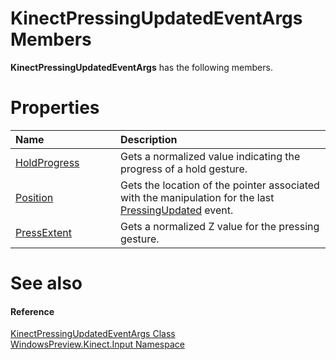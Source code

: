 KinectPressingUpdatedEventArgs Members  
======================================  

**KinectPressingUpdatedEventArgs** has the following members.  

<span id="publicpropertiesSection"></span>

Properties  
==========  

<table>
<colgroup>
<col width="30%" />
<col width="60%" />
</colgroup>
<thead>
<tr class="header">
<th align="left">Name</th>
<th align="left">Description</th>
</tr>
</thead>
<tbody>
<tr class="odd">
<td align="left"><a href="Properties/HoldProgress_Property.md">HoldProgress</a></td>
<td align="left">Gets a normalized value indicating the progress of a hold gesture.</td>
</tr>
<tr class="even">
<td align="left"><a href="Properties/Position_Property.md">Position</a></td>
<td align="left">Gets the location of the pointer associated with the manipulation for the last <a href="../KinectGestureRecognizer/Events/PressingUpdated_Event.md">PressingUpdated</a> event.</td>
</tr>
<tr class="odd">
<td align="left"><a href="Properties/PressExtent_Property.md">PressExtent</a></td>
<td align="left">Gets a normalized Z value for the pressing gesture.</td>
</tr>
</tbody>
</table>

<span id="ID4EK"></span>

See also  
========  

<span id="ID4EM"></span>
#### Reference  

[KinectPressingUpdatedEventArgs Class](../KinectPressingUpdatedEvent.md)  
 [WindowsPreview.Kinect.Input Namespace](../../Kinect.Input.md)  



<!--Please do not edit the data in the comment block below.-->
<!--
TOCTitle : KinectPressingUpdatedEventArgs Members
RLTitle : KinectPressingUpdatedEventArgs Members
KeywordF : WindowsPreview.Kinect.Input.KinectPressingUpdatedEventArgs
KeywordF : KinectPressingUpdatedEventArgs
KeywordK : KinectPressingUpdatedEventArgs class
KeywordK : KinectPressingUpdatedEventArgs class, all members
KeywordK : WindowsPreview.Kinect.Input.KinectPressingUpdatedEventArgs class
HelpPriority : 1
KeywordA : AllMembers.T:WindowsPreview.Kinect.Input.KinectPressingUpdatedEventArgs
AssetID : AllMembers.T:WindowsPreview.Kinect.Input.KinectPressingUpdatedEventArgs
Locale : en-us
CommunityContent : 1
TargetOS : Windows
TopicType : kbSyntax
DocSet : K4Wv2
ProjType : K4Wv2Proj
Technology : Kinect for Windows
Product : Kinect for Windows SDK v2
productversion : 20
-->
